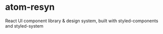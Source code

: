 # atom-resyn
React UI component library &amp; design system, built with styled-components and styled-system
